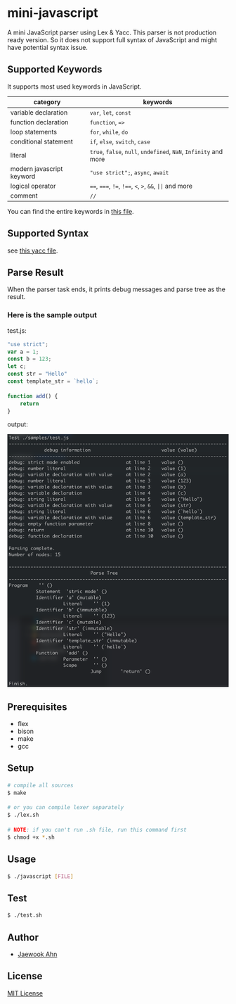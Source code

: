 # mini-javascript

A mini JavaScript parser using Lex & Yacc. This parser is not production ready version. So it does not support full syntax of JavaScript and might have potential syntax issue.

## Supported Keywords

It supports most used keywords in JavaScript.

| category                  | keywords                                                         |
|---------------------------|------------------------------------------------------------------|
| variable declaration      | `var`, `let`, `const`                                            |
| function declaration      | `function`, `=>`                                                 |
| loop statements           | `for`, `while`, `do`                                             |
| conditional statement     | `if`, `else`, `switch`, `case`                                   |
| literal                   | `true`, `false`, `null`, `undefined`, `NaN`, `Infinity` and more |
| modern javascript keyword | `"use strict";`, `async`, `await`                                |
| logical operator          | `==`, `===`, `!=`, `!==`, `<`, `>`, `&&`, `\|\|` and more        |
| comment                   | `//`                                                             |

You can find the entire keywords in [this file](./mini-javascript.l).

## Supported Syntax

see [this yacc file](./mini-javascript.y).

## Parse Result

When the parser task ends, it prints debug messages and parse tree as the result.

### Here is the sample output

test.js:
```js
"use strict";
var a = 1;
const b = 123;
let c;
const str = "Hello"
const template_str = `hello`;

function add() {
    return
}
```

output:

![parse output](./docs/screenshots/parse_output.png)

## Prerequisites

- flex
- bison
- make
- gcc

## Setup

```sh
# compile all sources
$ make

# or you can compile lexer separately
$ ./lex.sh

# NOTE: if you can't run .sh file, run this command first
$ chmod +x *.sh
```

## Usage

```sh
$ ./javascript [FILE]
```

## Test

```sh
$ ./test.sh
```

## Author

- [Jaewook Ahn](https://github.com/Jaewoook)

## License

[MIT License](./LICENSE)
